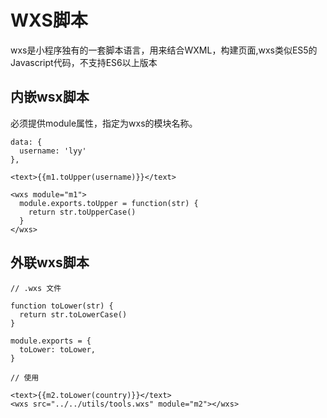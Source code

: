 # WXS脚本

wxs是小程序独有的一套脚本语言，用来结合WXML，构建页面,wxs类似ES5的Javascript代码，不支持ES6以上版本


## 内嵌wsx脚本

必须提供module属性，指定为wxs的模块名称。
```
data: {
  username: 'lyy'
},

<text>{{m1.toUpper(username)}}</text>

<wxs module="m1">
  module.exports.toUpper = function(str) {
    return str.toUpperCase()
  }
</wxs>
```

## 外联wxs脚本

```
// .wxs 文件

function toLower(str) {
  return str.toLowerCase()
}

module.exports = {
  toLower: toLower,
}

// 使用

<text>{{m2.toLower(country)}}</text>
<wxs src="../../utils/tools.wxs" module="m2"></wxs>
```
